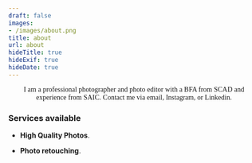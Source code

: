 ```yaml
---
draft: false
images:
- /images/about.png
title: about
url: about
hideTitle: true
hideExif: true
hideDate: true
---
```


<div align="center" style="font-family: Georgia;">
    <p>
        I am a professional photographer and photo editor with a BFA from SCAD and experience from SAIC. Contact me via email, Instagram, or Linkedin.
    </p>
</div>

### Services available

- **High Quality Photos**.

- **Photo retouching**.
